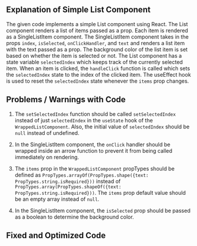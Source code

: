## Explanation of Simple List Component 

The given code implements a simple List component using React. The List component renders a list of items passed as a prop. Each item is rendered as a SingleListItem component. The SingleListItem component takes in the props `index`, `isSelected`, `onClickHandler`, and `text` and renders a list item with the text passed as a prop. The background color of the list item is set based on whether the item is selected or not. The List component has a state variable `selectedIndex` which keeps track of the currently selected item. When an item is clicked, the `handleClick` function is called which sets the `selectedIndex` state to the index of the clicked item. The useEffect hook is used to reset the `selectedIndex` state whenever the `items` prop changes. 

## Problems / Warnings with Code 

1. The `setSelectedIndex` function should be called `setSelectedIndex` instead of just `selectedIndex` in the `useState` hook of the `WrappedListComponent`. Also, the initial value of `selectedIndex` should be `null` instead of undefined. 

2. In the SingleListItem component, the `onClick` handler should be wrapped inside an arrow function to prevent it from being called immediately on rendering. 

3. The `items` prop in the `WrappedListComponent` propTypes should be defined as `PropTypes.arrayOf(PropTypes.shape({text: PropTypes.string.isRequired}))` instead of `PropTypes.array(PropTypes.shapeOf({text: PropTypes.string.isRequired}))`. The `items` prop default value should be an empty array instead of `null`. 

4. In the SingleListItem component, the `isSelected` prop should be passed as a boolean to determine the background color. 

## Fixed and Optimized Code 

